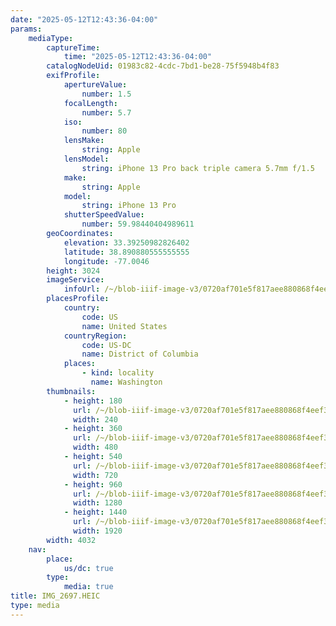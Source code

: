 ```yaml
---
date: "2025-05-12T12:43:36-04:00"
params:
    mediaType:
        captureTime:
            time: "2025-05-12T12:43:36-04:00"
        catalogNodeUid: 01983c82-4cdc-7bd1-be28-75f5948b4f83
        exifProfile:
            apertureValue:
                number: 1.5
            focalLength:
                number: 5.7
            iso:
                number: 80
            lensMake:
                string: Apple
            lensModel:
                string: iPhone 13 Pro back triple camera 5.7mm f/1.5
            make:
                string: Apple
            model:
                string: iPhone 13 Pro
            shutterSpeedValue:
                number: 59.98440404989611
        geoCoordinates:
            elevation: 33.39250982826402
            latitude: 38.890880555555555
            longitude: -77.0046
        height: 3024
        imageService:
            infoUrl: /~/blob-iiif-image-v3/0720af701e5f817aee880868f4eef3fc62d13c46d46ea3574c5c9dbc94abf3cb/info.json
        placesProfile:
            country:
                code: US
                name: United States
            countryRegion:
                code: US-DC
                name: District of Columbia
            places:
                - kind: locality
                  name: Washington
        thumbnails:
            - height: 180
              url: /~/blob-iiif-image-v3/0720af701e5f817aee880868f4eef3fc62d13c46d46ea3574c5c9dbc94abf3cb/full/240%2C180/0/default.jpg
              width: 240
            - height: 360
              url: /~/blob-iiif-image-v3/0720af701e5f817aee880868f4eef3fc62d13c46d46ea3574c5c9dbc94abf3cb/full/480%2C360/0/default.jpg
              width: 480
            - height: 540
              url: /~/blob-iiif-image-v3/0720af701e5f817aee880868f4eef3fc62d13c46d46ea3574c5c9dbc94abf3cb/full/720%2C540/0/default.jpg
              width: 720
            - height: 960
              url: /~/blob-iiif-image-v3/0720af701e5f817aee880868f4eef3fc62d13c46d46ea3574c5c9dbc94abf3cb/full/1280%2C960/0/default.jpg
              width: 1280
            - height: 1440
              url: /~/blob-iiif-image-v3/0720af701e5f817aee880868f4eef3fc62d13c46d46ea3574c5c9dbc94abf3cb/full/1920%2C1440/0/default.jpg
              width: 1920
        width: 4032
    nav:
        place:
            us/dc: true
        type:
            media: true
title: IMG_2697.HEIC
type: media
---
```

